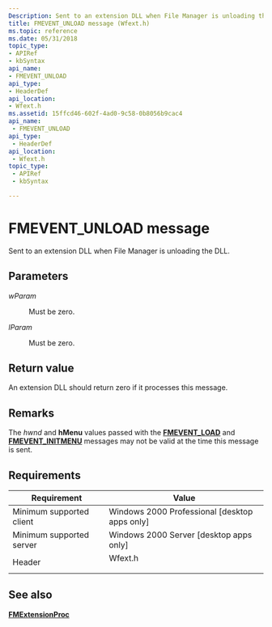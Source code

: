 ```yaml
---
Description: Sent to an extension DLL when File Manager is unloading the DLL.
title: FMEVENT_UNLOAD message (Wfext.h)
ms.topic: reference
ms.date: 05/31/2018
topic_type: 
- APIRef
- kbSyntax
api_name: 
- FMEVENT_UNLOAD
api_type: 
- HeaderDef
api_location: 
- Wfext.h
ms.assetid: 15ffcd46-602f-4ad0-9c58-0b8056b9cac4
api_name: 
 - FMEVENT_UNLOAD
api_type: 
 - HeaderDef
api_location: 
 - Wfext.h
topic_type: 
 - APIRef
 - kbSyntax

---
```


# FMEVENT\_UNLOAD message

Sent to an extension DLL when File Manager is unloading the DLL.

## Parameters

<dl> <dt>

*wParam* 
</dt> <dd>Must be zero.</dd> <dt>

*lParam* 
</dt> <dd>Must be zero.</dd> </dl>

## Return value

An extension DLL should return zero if it processes this message.

## Remarks

The *hwnd* and **hMenu** values passed with the [**FMEVENT\_LOAD**](fmevent-load.md) and [**FMEVENT\_INITMENU**](fmevent-initmenu.md) messages may not be valid at the time this message is sent.

## Requirements



| Requirement | Value |
|-------------------------------------|------------------------------------------------------------------------------------|
| Minimum supported client<br/> | Windows 2000 Professional \[desktop apps only\]<br/>                         |
| Minimum supported server<br/> | Windows 2000 Server \[desktop apps only\]<br/>                               |
| Header<br/>                   | <dl> <dt>Wfext.h</dt> </dl> |



## See also

<dl> <dt>

[**FMExtensionProc**](fmextensionproc.md)
</dt> </dl>

 

 





